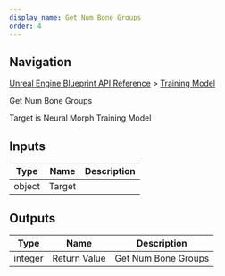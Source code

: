 ```yaml
---
display_name: Get Num Bone Groups
order: 4
---
```

## Navigation

[Unreal Engine Blueprint API Reference](https://dev.epicgames.com/documentation/en-us/unreal-engine/BlueprintAPI) > [Training Model](https://dev.epicgames.com/documentation/en-us/unreal-engine/BlueprintAPI/TrainingModel)

Get Num Bone Groups

Target is Neural Morph Training Model

## Inputs

| Type | Name | Description |
| --- | --- | --- |
| object | Target |  |

## Outputs

| Type | Name | Description |
| --- | --- | --- |
| integer | Return Value | Get Num Bone Groups |
